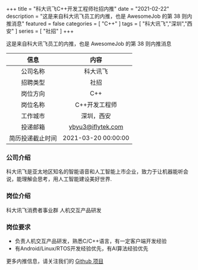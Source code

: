 +++
title = "科大讯飞C++开发工程师社招内推"
date = "2021-02-22"
description = "这是来自科大讯飞员工的内推，也是 AwesomeJob 的第 38 则内推消息"
featured = false
categories = [
    "C++"
]
tags = [
    "科大讯飞","深圳","西安"
]
series = [
    "社招"
]
+++

这是来自科大讯飞员工的内推，也是 AwesomeJob 的第 38 则内推消息
<!--more-->

| 信息 | 内容 |
| :-----:| :----: |
| 公司名称 | 科大讯飞 |
| 招聘类型 | 社招 |
| 岗位方向 | C++ |
| 岗位名称 | C++开发工程师 |
| 工作城市 | 深圳，西安 |
| 投递邮箱 | ybyu3@iflytek.com |
| 简历投递截止时间 | 2021-03-20 00:00:00 |

### 公司介绍

科大讯飞是亚太地区知名的智能语音和人工智能上市企业，致力于让机器能听会说，能理解会思考，用人工智能建设美好世界.

### 岗位介绍

科大讯飞消费者事业群 人机交互产品研发

### 岗位要求

-  负责人机交互产品研发，熟悉C/C++语言，有一定客户端开发经验
-  有Android/Linux/RTOS开发经验优先，有AI算法经验优先

更多内推信息，请关注我们的 [Github 项目](https://github.com/Dikea/AwesomeJob)

